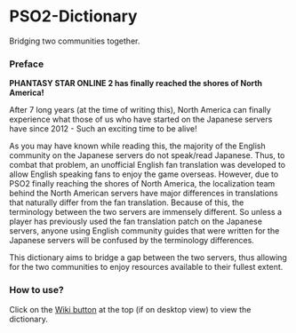 # PSO2-Dictionary
Bridging two communities together.

### Preface

**PHANTASY STAR ONLINE 2 has finally reached the shores of North America!**

After 7 long years (at the time of writing this), North America can finally experience what those of us who have started on the Japanese servers have since 2012 - Such an exciting time to be alive!

As you may have known while reading this, the majority of the English community on the Japanese servers do not speak/read Japanese. 
Thus, to combat that problem, an unofficial English fan translation was developed to allow English speaking fans to enjoy the game overseas. 
However, due to PSO2 finally reaching the shores of North America, the localization team behind the North American servers have major differences in translations that naturally differ from the fan translation. Because of this, the terminology between the two servers are immensely different. 
So unless a player has previously used the fan translation patch on the Japanese servers, anyone using English community guides that were written for the Japanese servers will be confused by the terminology differences. 

This dictionary aims to bridge a gap between the two servers, thus allowing for the two communities to enjoy resources available to their fullest extent.

### How to use?
Click on the [Wiki button](https://github.com/SynthSy/PSO2-Dictionary/wiki) at the top (if on desktop view) to view the dictionary.
